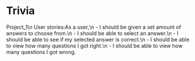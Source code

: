 # Trivia
Project_1\n
  User stories:As a user,\n
      - I should be given a set amount of answers to choose from.\n
      - I should be able to select an answer.\n
      - I should be able to see if my selected answer is correct.\n
      - I should be able to view how many questions I got right.\n
      - I should be able to view how many questions I got wrong.
